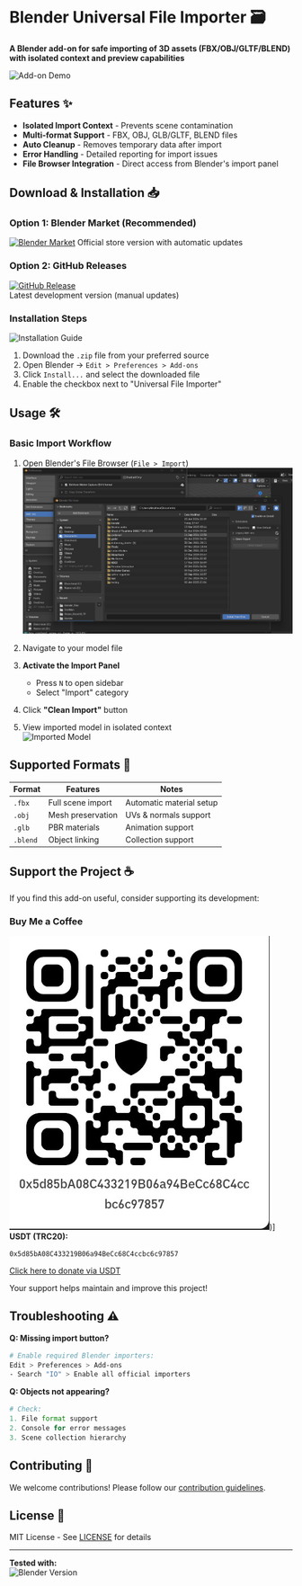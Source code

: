 # Blender Universal File Importer 🗃️

**A Blender add-on for safe importing of 3D assets (FBX/OBJ/GLTF/BLEND) with isolated context and preview capabilities**

![Add-on Demo](https://archive.org/download/rotatingfood2/06d99c_ec144b0a749e4cc0b43cdaf414a12766_mv2.gif) <!-- Replace with actual demo GIF -->

## Features ✨
- **Isolated Import Context** - Prevents scene contamination
- **Multi-format Support** - FBX, OBJ, GLB/GLTF, BLEND files
- **Auto Cleanup** - Removes temporary data after import
- **Error Handling** - Detailed reporting for import issues
- **File Browser Integration** - Direct access from Blender's import panel

## Download & Installation 📥

### Option 1: Blender Market (Recommended)
[![Blender Market](https://img.shields.io/badge/Blender_Market-Download-FF9900)](https://extensions.blender.org/approval-queue/universal-file-importer)
Official store version with automatic updates

### Option 2: GitHub Releases
[![GitHub Release](https://img.shields.io/badge/GitHub-Download-181717)](https://github.com/raaeldtr41/blender_universal_file_importer/releases)  
Latest development version (manual updates)

### Installation Steps
![Installation Guide](https://via.placeholder.com/600x300.png?text=Installation+Steps+Screenshot)
1. Download the `.zip` file from your preferred source
2. Open Blender → `Edit > Preferences > Add-ons`
3. Click `Install...` and select the downloaded file
4. Enable the checkbox next to "Universal File Importer"

## Usage 🛠️

### Basic Import Workflow
1. Open Blender's File Browser (`File > Import`)
   ![Open Browser](https://github.com/rafaeldtr41/blender_universal_file_importer/blob/main/images/Captura%20de%20pantalla%202025-03-21%20222323.png)
3. Navigate to your model file
4. **Activate the Import Panel**  
   - Press `N` to open sidebar
   - Select "Import" category

5. Click **"Clean Import"** button  
   
6. View imported model in isolated context  
   ![Imported Model]([https://via.placeholder.com/800x400.png?text=Imported+Model+Preview](https://github.com/rafaeldtr41/blender_universal_file_importer/blob/main/images/Captura%20de%20pantalla%202025-03-21%20222806.png))

## Supported Formats 📄

| Format | Features | Notes |
|--------|----------|-------|
| `.fbx` | Full scene import | Automatic material setup |
| `.obj` | Mesh preservation | UVs & normals support |
| `.glb` | PBR materials | Animation support |
| `.blend` | Object linking | Collection support |

## Support the Project ☕

If you find this add-on useful, consider supporting its development:

### Buy Me a Coffee
![Buy Me A Coffee](https://github.com/rafaeldtr41/blender_universal_file_importer/blob/main/images/Screenshot_2025-03-21-18-36-47-635_com.wallet.crypto.trustapps.jpg))]  
**USDT (TRC20):**  
```
0x5d85bA08C433219B06a94BeCc68C4ccbc6c97857
```

[Click here to donate via USDT](https://your-donation-link.com)

Your support helps maintain and improve this project!

## Troubleshooting ⚠️

**Q: Missing import button?**  
```bash
# Enable required Blender importers:
Edit > Preferences > Add-ons
- Search "IO" > Enable all official importers
```

**Q: Objects not appearing?**  
```python
# Check:
1. File format support
2. Console for error messages
3. Scene collection hierarchy
```

## Contributing 🤝

We welcome contributions! Please follow our [contribution guidelines](CONTRIBUTING.md).

## License 📄

MIT License - See [LICENSE](LICENSE) for details

---

**Tested with:**  
![Blender Version](https://img.shields.io/badge/Blender-4.3.0+-orange)
